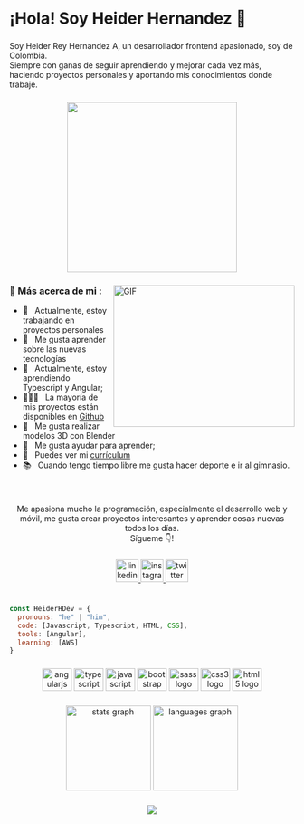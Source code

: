 <h1 align="left">¡Hola! Soy Heider Hernandez 👋</h1>

###

<p align="left">Soy Heider Rey Hernandez A, un desarrollador frontend apasionado, soy de Colombia.<br>Siempre con ganas de seguir aprendiendo y mejorar cada vez más, haciendo proyectos personales y aportando mis conocimientos donde trabaje.</p>

###

<div align="center">
  <img height="300" src="https://media.giphy.com/media/qgQUggAC3Pfv687qPC/giphy.gif"  />
<!--   https://media.giphy.com/media/SWoSkN6DxTszqIKEqv/giphy.gif -->
<!--   https://media.giphy.com/media/qgQUggAC3Pfv687qPC/giphy.gif -->
</div>

###

<img align="right" alt="GIF" src="https://raw.githubusercontent.com/rahul-jha98/rahul-jha98/main/techstack.gif" height="250px" width="320px"/>
  
### 🧐 Más acerca de mi :

- 🔭 &nbsp; Actualmente, estoy trabajando en proyectos personales
- 🤝 &nbsp; Me gusta aprender sobre las nuevas tecnologías
- 🌱 &nbsp; Actualmente, estoy aprendiendo Typescript y Angular; 
- 👨🏻‍💻 &nbsp; La mayoría de mis proyectos están disponibles en [Github](https://github.com/HeiderHDev)
- 🎨 &nbsp; Me gusta realizar modelos 3D con Blender
- 💬 &nbsp; Me gusta ayudar para aprender;
- 📝 &nbsp; Puedes ver mi [currículum]()
- 📚 &nbsp; Cuando tengo tiempo libre me gusta hacer deporte e ir al gimnasio.

<br>


###

<p align="center">Me apasiona mucho la programación, especialmente el desarrollo web y móvil, me gusta crear proyectos interesantes y aprender cosas nuevas todos los días.<br>Sígueme 👇!</p>

###

<div align="center">
  <a href="https://www.linkedin.com/in/heiderreyhernandez/" target="_blank">
    <img src="https://img.shields.io/static/v1?message=LinkedIn&logo=linkedin&label=&color=0077B5&logoColor=white&labelColor=&style=for-the-badge" height="40" alt="linkedin logo"  />
  </a>
  
  <a href="https://www.instagram.com/heider_h/?next=%2F" target="_blank">
    <img src="https://img.shields.io/static/v1?message=Instagram&logo=instagram&label=&color=E4405F&logoColor=white&labelColor=&style=for-the-badge" height="40" alt="instagram logo"  />
  </a>
  
  <a href="https://twitter.com/ReyHeider" target="_blank">
    <img src="https://img.shields.io/static/v1?message=Twitter&logo=twitter&label=&color=1DA1F2&logoColor=white&labelColor=&style=for-the-badge" height="40" alt="twitter logo"  />
  </a>
  
</div>

###

```js

const HeiderHDev = {
  pronouns: "he" | "him",
  code: [Javascript, Typescript, HTML, CSS],
  tools: [Angular],
  learning: [AWS]
}

```
  

###

<div align="center">
  <img src="https://cdn.jsdelivr.net/gh/devicons/devicon/icons/angularjs/angularjs-original.svg" height="40" width="52" alt="angularjs logo"  />
  <img src="https://cdn.jsdelivr.net/gh/devicons/devicon/icons/typescript/typescript-original.svg" height="40" width="52" alt="typescript logo"  />
  <img src="https://cdn.jsdelivr.net/gh/devicons/devicon/icons/javascript/javascript-original.svg" height="40" width="52" alt="javascript logo"  />
  <img src="https://cdn.jsdelivr.net/gh/devicons/devicon/icons/bootstrap/bootstrap-original.svg" height="40" width="52" alt="bootstrap logo"  />
  <img src="https://cdn.jsdelivr.net/gh/devicons/devicon/icons/sass/sass-original.svg" height="40" width="52" alt="sass logo"  />
  <img src="https://cdn.jsdelivr.net/gh/devicons/devicon/icons/css3/css3-original.svg" height="40" width="52" alt="css3 logo"  />
  <img src="https://cdn.jsdelivr.net/gh/devicons/devicon/icons/html5/html5-original.svg" height="40" width="52" alt="html5 logo"  />
</div>

###

<div align="center">
  <img src="https://github-readme-stats.vercel.app/api?hide_title=false&hide_rank=false&show_icons=true&include_all_commits=true&count_private=true&disable_animations=false&theme=github_dark&locale=en&hide_border=true&username=HeiderHDev" height="150" alt="stats graph"  />
  <img src="https://github-readme-stats.vercel.app/api/top-langs?locale=en&hide_title=true&layout=compact&card_width=320&langs_count=6&theme=github_dark&hide_border=true&username=HeiderHDev" height="150" alt="languages graph"  />
</div>

###

<!-- <img src="https://raw.githubusercontent.com/HeiderHDev/HeiderHDev/blob/output/snake.svg" alt="Snake animation" /> -->


###


<p align="center">
  <img src="https://capsule-render.vercel.app/api?type=waving&color=gradient&height=60&section=footer&width=100"/>
</p>

###
